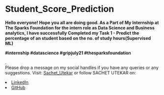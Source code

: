 # Student_Score_Prediction
<b>Hello everyone! Hope you all are doing good. 
As a Part of My Internship at The Sparks Foundation for the intern role as Data Science and Business analytics, I have successfully Completed my Task 1 - Predict the percentage of an student based on the no. of study hours(Supervised ML)

#internship #datascience #gripjuly21 #thesparksfoundation

</b>.
<br>Please drop a message on my social handles if you have any queries or any suggestions. 
Visit:
<a href="https://sachetutekar.wixsite.com/website"> Sachet_Utekar</a>
or follow SACHET UTEKAR on:
<li><a href=
"https://www.linkedin.com/in/sachet-utekar-b23728205/">LinkedIn</a>
<li><a href=
"https://github.com/sachetutekar?tab=repositories">GitHub</a>
